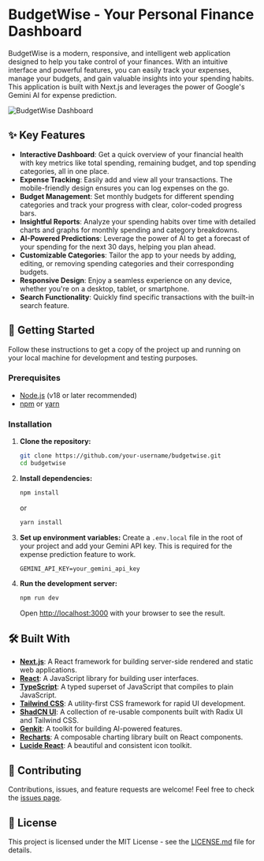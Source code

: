 # BudgetWise - Your Personal Finance Dashboard

BudgetWise is a modern, responsive, and intelligent web application designed to help you take control of your finances. With an intuitive interface and powerful features, you can easily track your expenses, manage your budgets, and gain valuable insights into your spending habits. This application is built with Next.js and leverages the power of Google's Gemini AI for expense prediction.

![BudgetWise Dashboard](https://imgur.com/a/CWmA8DV) 

## ✨ Key Features

- **Interactive Dashboard**: Get a quick overview of your financial health with key metrics like total spending, remaining budget, and top spending categories, all in one place.
- **Expense Tracking**: Easily add and view all your transactions. The mobile-friendly design ensures you can log expenses on the go.
- **Budget Management**: Set monthly budgets for different spending categories and track your progress with clear, color-coded progress bars.
- **Insightful Reports**: Analyze your spending habits over time with detailed charts and graphs for monthly spending and category breakdowns.
- **AI-Powered Predictions**: Leverage the power of AI to get a forecast of your spending for the next 30 days, helping you plan ahead.
- **Customizable Categories**: Tailor the app to your needs by adding, editing, or removing spending categories and their corresponding budgets.
- **Responsive Design**: Enjoy a seamless experience on any device, whether you're on a desktop, tablet, or smartphone.
- **Search Functionality**: Quickly find specific transactions with the built-in search feature.

## 🚀 Getting Started

Follow these instructions to get a copy of the project up and running on your local machine for development and testing purposes.

### Prerequisites

- [Node.js](https://nodejs.org/) (v18 or later recommended)
- [npm](https://www.npmjs.com/) or [yarn](https://yarnpkg.com/)

### Installation

1.  **Clone the repository:**
    ```sh
    git clone https://github.com/your-username/budgetwise.git
    cd budgetwise
    ```

2.  **Install dependencies:**
    ```sh
    npm install
    ```
    or
    ```sh
    yarn install
    ```

3.  **Set up environment variables:**
    Create a `.env.local` file in the root of your project and add your Gemini API key. This is required for the expense prediction feature to work.
    ```
    GEMINI_API_KEY=your_gemini_api_key
    ```

4.  **Run the development server:**
    ```sh
    npm run dev
    ```
    Open [http://localhost:3000](http://localhost:3000) with your browser to see the result.

## 🛠️ Built With

- **[Next.js](https://nextjs.org/)**: A React framework for building server-side rendered and static web applications.
- **[React](https://reactjs.org/)**: A JavaScript library for building user interfaces.
- **[TypeScript](https://www.typescriptlang.org/)**: A typed superset of JavaScript that compiles to plain JavaScript.
- **[Tailwind CSS](https://tailwindcss.com/)**: A utility-first CSS framework for rapid UI development.
- **[ShadCN UI](https://ui.shadcn.com/)**: A collection of re-usable components built with Radix UI and Tailwind CSS.
- **[Genkit](https://firebase.google.com/docs/genkit)**: A toolkit for building AI-powered features.
- **[Recharts](https://recharts.org/)**: A composable charting library built on React components.
- **[Lucide React](https://lucide.dev/)**: A beautiful and consistent icon toolkit.

## 🤝 Contributing

Contributions, issues, and feature requests are welcome! Feel free to check the [issues page](https://github.com/your-username/budgetwise/issues).

## 📄 License

This project is licensed under the MIT License - see the [LICENSE.md](LICENSE.md) file for details.
